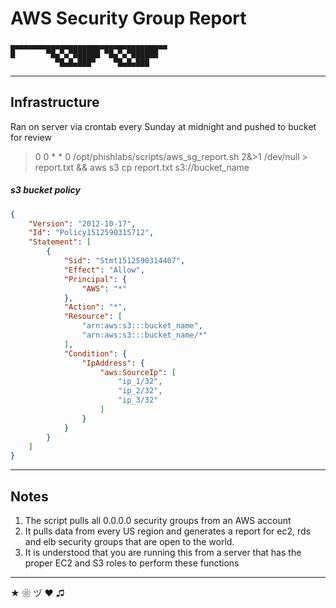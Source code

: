 
# AWS Security Group Report

```
▄▄▄▄▄▄▄▄▄▄▄▄▄▄▄▄▄▄▄▄▄▄▄▄▄▄▄▄▄▄▄▄▄▄▄ 
█       ▀█▄▀▄▀██████ ▀█▄▀▄▀██████ 
          ▀█▄█▄███▀    ▀█▄█▄███
```
----
## Infrastructure

Ran on server via crontab every Sunday at midnight and pushed to bucket for review

 > 0 0 * * 0 /opt/phishlabs/scripts/aws_sg_report.sh 2&>1 /dev/null > report.txt && aws s3 cp report.txt s3://bucket_name


##### s3 bucket policy

```json
{
    "Version": "2012-10-17",
    "Id": "Policy1512590315712",
    "Statement": [
        {
            "Sid": "Stmt1512590314407",
            "Effect": "Allow",
            "Principal": {
                "AWS": "*"
            },
            "Action": "*",
            "Resource": [
                "arn:aws:s3:::bucket_name",
                "arn:aws:s3:::bucket_name/*"
            ],
            "Condition": {
                "IpAddress": {
                    "aws:SourceIp": [
                        "ip_1/32",
                        "ip_2/32",
                        "ip_3/32"
                    ]
                }
            }
        }
    ]
}

```

----
## Notes
1. The script pulls all 0.0.0.0 security groups from an AWS account
2. It pulls data from every US region and generates a report for ec2, rds and elb security groups that are open to the world.
3. It is understood that you are running this from a server that has the proper EC2 and S3 roles to perform these functions

----
 ★ ❀ ヅ ❤ ♫
